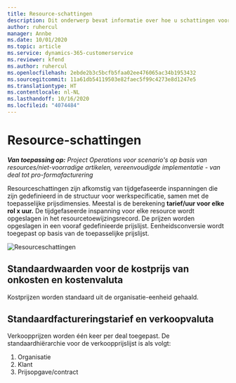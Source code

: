 ```yaml
---
title: Resource-schattingen
description: Dit onderwerp bevat informatie over hoe u schattingen voor resources worden berekend in Project Operations.
author: ruhercul
manager: Annbe
ms.date: 10/01/2020
ms.topic: article
ms.service: dynamics-365-customerservice
ms.reviewer: kfend
ms.author: ruhercul
ms.openlocfilehash: 2ebde2b3c5bcfb5faa02ee476065ac34b1953432
ms.sourcegitcommit: 11a61db54119503e82faec5f99c4273e8d1247e5
ms.translationtype: HT
ms.contentlocale: nl-NL
ms.lasthandoff: 10/16/2020
ms.locfileid: "4074484"
---
```

# <a name="resource-estimates"></a>Resource-schattingen

_**Van toepassing op:** Project Operations voor scenario's op basis van resources/niet-voorradige artikelen, vereenvoudigde implementatie - van deal tot pro-formafacturering_

Resourceschattingen zijn afkomstig van tijdgefaseerde inspanningen die zijn gedefinieerd in de structuur voor werkspecificatie, samen met de toepasselijke prijsdimensies. Meestal is de berekening **tarief/uur voor elke rol x uur.** De tijdgefaseerde inspanning voor elke resource wordt opgeslagen in het resourcetoewijzingsrecord. De prijzen worden opgeslagen in een vooraf gedefinieerde prijslijst. Eenheidsconversie wordt toegepast op basis van de toepasselijke prijslijst.

![Resourceschattingen](./media/navigation12.png)

## <a name="default-cost-price-and-cost-currency"></a>Standaardwaarden voor de kostprijs van onkosten en kostenvaluta

Kostprijzen worden standaard uit de organisatie-eenheid gehaald.

## <a name="default-bill-rate-and-sales-currency"></a>Standaardfactureringstarief en verkoopvaluta

Verkoopprijzen worden één keer per deal toegepast. De standaardhiërarchie voor de verkoopprijslijst is als volgt:

1. Organisatie
2. Klant
3. Prijsopgave/contract
